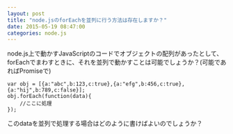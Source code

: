 ```yaml
---
layout: post
title: "node.jsのforEachを並列に行う方法は存在しますか？"
date: 2015-05-19 08:47:00
categories: node.js
---
```

<p>node.js上で動かすJavaScriptのコードでオブジェクトの配列があったとして、forEachでまわすときに、それを並列で動かすことは可能でしょうか？(可能であればPromiseで)</p>

<pre><code>var obj = [{a:"abc",b:123,c:true},{a:"efg",b:456,c:true},{a:"hij",b:789,c:false}];
obj.forEach(function(data){
    //ここに処理
});
</code></pre>

<p>このdataを並列で処理する場合はどのように書けばよいのでしょうか？</p>
